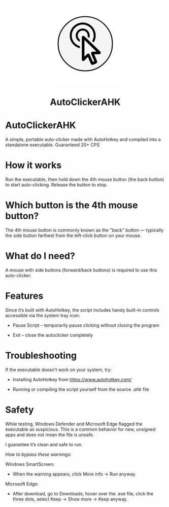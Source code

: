 <p align="center">
  <img src="autoclicker.png" alt="AutoClicker Logo" width="250" />
</p>

<h1 align="center">AutoClickerAHK</h1>

# AutoClickerAHK
A simple, portable auto-clicker made with AutoHotkey and compiled into a standalone executable. Guaranteed 20+ CPS

# How it works
Run the executable, then hold down the 4th mouse button (the back button) to start auto-clicking. Release the button to stop.

#  Which button is the 4th mouse button?

The 4th mouse button is commonly known as the "back" button — typically the side button farthest from the left-click button on your mouse.

# What do I need?

A mouse with side buttons (forward/back buttons) is required to use this auto-clicker.

# Features

Since it’s built with AutoHotkey, the script includes handy built-in controls accessible via the system tray icon:
* Pause Script – temporarily pause clicking without closing the program

* Exit – close the autoclicker completely

# Troubleshooting

If the executable doesn’t work on your system, try:

* Installing AutoHotkey from https://www.autohotkey.com/

* Running or compiling the script yourself from the source *.ahk* file

# Safety

While testing, Windows Defender and Microsoft Edge flagged the executable as suspicious. This is a common behavior for new, unsigned apps and does not mean the file is unsafe.

I guarantee it’s clean and safe to run.

*How to bypass these warnings*:

Windows SmartScreen:
* When the warning appears, click More info → Run anyway.

Microsoft Edge:
* After download, go to Downloads, hover over the .exe file, click the three dots, select Keep → Show more → Keep anyway.

